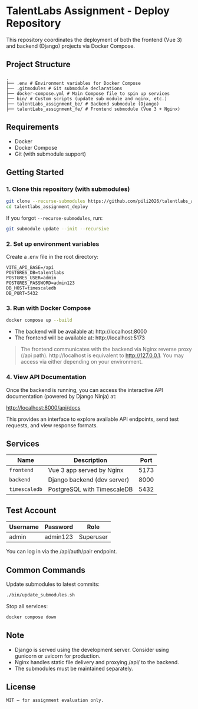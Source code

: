 # TalentLabs Assignment - Deploy Repository

This repository coordinates the deployment of both the frontend (Vue 3) and backend (Django) projects via Docker Compose.

## Project Structure
```text
.
├── .env # Environment variables for Docker Compose
├── .gitmodules # Git submodule declarations
├── docker-compose.yml # Main Compose file to spin up services
├── bin/ # Custom scripts (update sub module and nginx, etc.)
├── talentLabs_assignment_be/ # Backend submodule (Django)
├── talentLabs_assignment_fe/ # Frontend submodule (Vue 3 + Nginx)
```

## Requirements

- Docker
- Docker Compose
- Git (with submodule support)


## Getting Started

### 1. Clone this repository (with submodules)

```bash
git clone --recurse-submodules https://github.com/pili2026/talentlabs_assignment_deploy.git
cd talentlabs_assignment_deploy
```
If you forgot `--recurse-submodules`, run:
```bash
git submodule update --init --recursive
```

### 2. Set up environment variables
Create a .env file in the root directory:
```env
VITE_API_BASE=/api
POSTGRES_DB=talentlabs
POSTGRES_USER=admin
POSTGRES_PASSWORD=admin123
DB_HOST=timescaledb
DB_PORT=5432
```

### 3. Run with Docker Compose
```bash
docker compose up --build
```

* The backend will be available at: http://localhost:8000
* The frontend will be available at: http://localhost:5173

> The frontend communicates with the backend via Nginx reverse proxy (/api path).
> http://localhost is equivalent to http://127.0.0.1. You may access via either depending on your environment.

### 4. View API Documentation

Once the backend is running, you can access the interactive API documentation (powered by Django Ninja) at:

[http://localhost:8000/api/docs](http://localhost:8000/api/docs)

This provides an interface to explore available API endpoints, send test requests, and view response formats.


## Services
| Name          | Description                 | Port |
| ------------- | --------------------------- | ---- |
| `frontend`    | Vue 3 app served by Nginx   | 5173 |
| `backend`     | Django backend (dev server) | 8000 |
| `timescaledb` | PostgreSQL with TimescaleDB | 5432 |


## Test Account
| Username | Password | Role      |
| -------- | -------- | --------- |
| admin    | admin123 | Superuser |

You can log in via the /api/auth/pair endpoint.

## Common Commands
Update submodules to latest commits:
```bash
./bin/update_submodules.sh
```

Stop all services:
```bash
docker compose down
```

## Note
* Django is served using the development server. Consider using gunicorn or uvicorn for production.
* Nginx handles static file delivery and proxying /api/ to the backend.
* The submodules must be maintained separately.

## License
```
MIT – for assignment evaluation only.
```